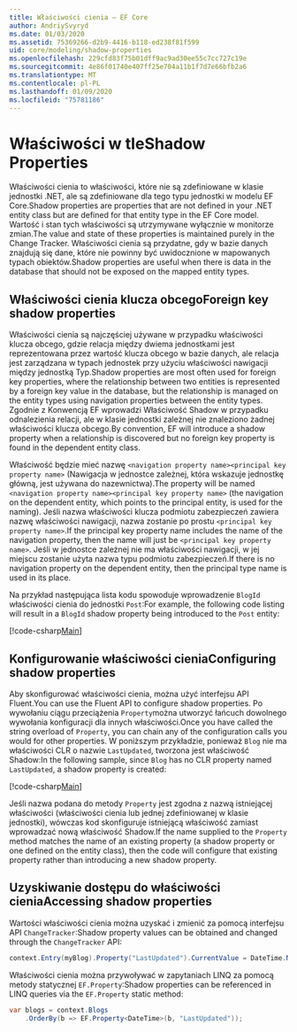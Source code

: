 ```yaml
---
title: Właściwości cienia — EF Core
author: AndriySvyryd
ms.date: 01/03/2020
ms.assetid: 75369266-d2b9-4416-b118-ed238f81f599
uid: core/modeling/shadow-properties
ms.openlocfilehash: 229cfd83f75b01dff9ac9ad30ee55c7cc727c19e
ms.sourcegitcommit: 4e86f01740e407ff25e704a11b1f7d7e66bfb2a6
ms.translationtype: MT
ms.contentlocale: pl-PL
ms.lasthandoff: 01/09/2020
ms.locfileid: "75781186"
---
```

# <a name="shadow-properties"></a><span data-ttu-id="c2c75-102">Właściwości w tle</span><span class="sxs-lookup"><span data-stu-id="c2c75-102">Shadow Properties</span></span>

<span data-ttu-id="c2c75-103">Właściwości cienia to właściwości, które nie są zdefiniowane w klasie jednostki .NET, ale są zdefiniowane dla tego typu jednostki w modelu EF Core.</span><span class="sxs-lookup"><span data-stu-id="c2c75-103">Shadow properties are properties that are not defined in your .NET entity class but are defined for that entity type in the EF Core model.</span></span> <span data-ttu-id="c2c75-104">Wartość i stan tych właściwości są utrzymywane wyłącznie w monitorze zmian.</span><span class="sxs-lookup"><span data-stu-id="c2c75-104">The value and state of these properties is maintained purely in the Change Tracker.</span></span> <span data-ttu-id="c2c75-105">Właściwości cienia są przydatne, gdy w bazie danych znajdują się dane, które nie powinny być uwidocznione w mapowanych typach obiektów.</span><span class="sxs-lookup"><span data-stu-id="c2c75-105">Shadow properties are useful when there is data in the database that should not be exposed on the mapped entity types.</span></span>

## <a name="foreign-key-shadow-properties"></a><span data-ttu-id="c2c75-106">Właściwości cienia klucza obcego</span><span class="sxs-lookup"><span data-stu-id="c2c75-106">Foreign key shadow properties</span></span>

<span data-ttu-id="c2c75-107">Właściwości cienia są najczęściej używane w przypadku właściwości klucza obcego, gdzie relacja między dwiema jednostkami jest reprezentowana przez wartość klucza obcego w bazie danych, ale relacja jest zarządzana w typach jednostek przy użyciu właściwości nawigacji między jednostką Typ.</span><span class="sxs-lookup"><span data-stu-id="c2c75-107">Shadow properties are most often used for foreign key properties, where the relationship between two entities is represented by a foreign key value in the database, but the relationship is managed on the entity types using navigation properties between the entity types.</span></span> <span data-ttu-id="c2c75-108">Zgodnie z Konwencją EF wprowadzi Właściwość Shadow w przypadku odnalezienia relacji, ale w klasie jednostki zależnej nie znaleziono żadnej właściwości klucza obcego.</span><span class="sxs-lookup"><span data-stu-id="c2c75-108">By convention, EF will introduce a shadow property when a relationship is discovered but no foreign key property is found in the dependent entity class.</span></span>

<span data-ttu-id="c2c75-109">Właściwość będzie mieć nazwę `<navigation property name><principal key property name>` (Nawigacja w jednostce zależnej, która wskazuje jednostkę główną, jest używana do nazewnictwa).</span><span class="sxs-lookup"><span data-stu-id="c2c75-109">The property will be named `<navigation property name><principal key property name>` (the navigation on the dependent entity, which points to the principal entity, is used for the naming).</span></span> <span data-ttu-id="c2c75-110">Jeśli nazwa właściwości klucza podmiotu zabezpieczeń zawiera nazwę właściwości nawigacji, nazwa zostanie po prostu `<principal key property name>`.</span><span class="sxs-lookup"><span data-stu-id="c2c75-110">If the principal key property name includes the name of the navigation property, then the name will just be `<principal key property name>`.</span></span> <span data-ttu-id="c2c75-111">Jeśli w jednostce zależnej nie ma właściwości nawigacji, w jej miejscu zostanie użyta nazwa typu podmiotu zabezpieczeń.</span><span class="sxs-lookup"><span data-stu-id="c2c75-111">If there is no navigation property on the dependent entity, then the principal type name is used in its place.</span></span>

<span data-ttu-id="c2c75-112">Na przykład następująca lista kodu spowoduje wprowadzenie `BlogId` właściwości cienia do jednostki `Post`:</span><span class="sxs-lookup"><span data-stu-id="c2c75-112">For example, the following code listing will result in a `BlogId` shadow property being introduced to the `Post` entity:</span></span>

[!code-csharp[Main](../../../samples/core/Modeling/Conventions/ShadowForeignKey.cs?name=Conventions&highlight=21-23)]

## <a name="configuring-shadow-properties"></a><span data-ttu-id="c2c75-113">Konfigurowanie właściwości cienia</span><span class="sxs-lookup"><span data-stu-id="c2c75-113">Configuring shadow properties</span></span>

<span data-ttu-id="c2c75-114">Aby skonfigurować właściwości cienia, można użyć interfejsu API Fluent.</span><span class="sxs-lookup"><span data-stu-id="c2c75-114">You can use the Fluent API to configure shadow properties.</span></span> <span data-ttu-id="c2c75-115">Po wywołaniu ciągu przeciążenia `Property`można utworzyć łańcuch dowolnego wywołania konfiguracji dla innych właściwości.</span><span class="sxs-lookup"><span data-stu-id="c2c75-115">Once you have called the string overload of `Property`, you can chain any of the configuration calls you would for other properties.</span></span> <span data-ttu-id="c2c75-116">W poniższym przykładzie, ponieważ `Blog` nie ma właściwości CLR o nazwie `LastUpdated`, tworzona jest właściwość Shadow:</span><span class="sxs-lookup"><span data-stu-id="c2c75-116">In the following sample, since `Blog` has no CLR property named `LastUpdated`, a shadow property is created:</span></span>

[!code-csharp[Main](../../../samples/core/Modeling/FluentAPI/ShadowProperty.cs?name=ShadowProperty&highlight=8)]

<span data-ttu-id="c2c75-117">Jeśli nazwa podana do metody `Property` jest zgodna z nazwą istniejącej właściwości (właściwości cienia lub jednej zdefiniowanej w klasie jednostki), wówczas kod skonfiguruje istniejącą właściwość zamiast wprowadzać nową właściwość Shadow.</span><span class="sxs-lookup"><span data-stu-id="c2c75-117">If the name supplied to the `Property` method matches the name of an existing property (a shadow property or one defined on the entity class), then the code will configure that existing property rather than introducing a new shadow property.</span></span>

## <a name="accessing-shadow-properties"></a><span data-ttu-id="c2c75-118">Uzyskiwanie dostępu do właściwości cienia</span><span class="sxs-lookup"><span data-stu-id="c2c75-118">Accessing shadow properties</span></span>

<span data-ttu-id="c2c75-119">Wartości właściwości cienia można uzyskać i zmienić za pomocą interfejsu API `ChangeTracker`:</span><span class="sxs-lookup"><span data-stu-id="c2c75-119">Shadow property values can be obtained and changed through the `ChangeTracker` API:</span></span>

``` csharp
context.Entry(myBlog).Property("LastUpdated").CurrentValue = DateTime.Now;
```

<span data-ttu-id="c2c75-120">Właściwości cienia można przywoływać w zapytaniach LINQ za pomocą metody statycznej `EF.Property`:</span><span class="sxs-lookup"><span data-stu-id="c2c75-120">Shadow properties can be referenced in LINQ queries via the `EF.Property` static method:</span></span>

``` csharp
var blogs = context.Blogs
    .OrderBy(b => EF.Property<DateTime>(b, "LastUpdated"));
```
